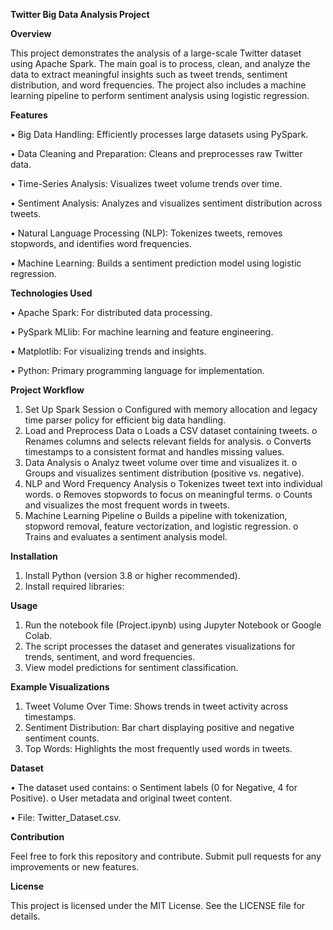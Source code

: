 <b>Twitter Big Data Analysis Project</b>

<b>Overview</b>
  
This project demonstrates the analysis of a large-scale Twitter dataset using Apache Spark. The main goal is to process, clean, and analyze the data to extract meaningful insights such as tweet trends, sentiment distribution, and word frequencies. The project also includes a machine learning pipeline to perform sentiment analysis using logistic regression.

<b>Features</b>

•	Big Data Handling: Efficiently processes large datasets using PySpark.

•	Data Cleaning and Preparation: Cleans and preprocesses raw Twitter data.

•	Time-Series Analysis: Visualizes tweet volume trends over time.

•	Sentiment Analysis: Analyzes and visualizes sentiment distribution across tweets.

•	Natural Language Processing (NLP): Tokenizes tweets, removes stopwords, and identifies word frequencies.

•	Machine Learning: Builds a sentiment prediction model using logistic regression.

<b>Technologies Used</b>

•	Apache Spark: For distributed data processing.

•	PySpark MLlib: For machine learning and feature engineering.

•	Matplotlib: For visualizing trends and insights.

•	Python: Primary programming language for implementation.

<b>Project Workflow</b>

  1.	Set Up Spark Session
    o	Configured with memory allocation and legacy time parser policy for efficient big data handling.
  2.	Load and Preprocess Data
    o	Loads a CSV dataset containing tweets.
    o	Renames columns and selects relevant fields for analysis.
    o	Converts timestamps to a consistent format and handles missing values.
  3.	Data Analysis
    o	Analyz tweet volume over time and visualizes it.
    o	Groups and visualizes sentiment distribution (positive vs. negative).
  4.	NLP and Word Frequency Analysis
    o	Tokenizes tweet text into individual words.
    o	Removes stopwords to focus on meaningful terms.
    o	Counts and visualizes the most frequent words in tweets.
  5.	Machine Learning Pipeline
    o	Builds a pipeline with tokenization, stopword removal, feature vectorization, and logistic regression.
    o	Trains and evaluates a sentiment analysis model.

<b>Installation</b>
1.	Install Python (version 3.8 or higher recommended).
2.	Install required libraries:

<b>Usage</b>
1.	Run the notebook file (Project.ipynb) using Jupyter Notebook or Google Colab.
2.	The script processes the dataset and generates visualizations for trends, sentiment, and word frequencies.
3.	View model predictions for sentiment classification.

<b>Example Visualizations</b>
1.	Tweet Volume Over Time: Shows trends in tweet activity across timestamps.
2.	Sentiment Distribution: Bar chart displaying positive and negative sentiment counts.
3.	Top Words: Highlights the most frequently used words in tweets.

<b>Dataset</b>
  
  •	The dataset used contains:
    o	Sentiment labels (0 for Negative, 4 for Positive).
    o	User metadata and original tweet content.
  
  •	File: Twitter_Dataset.csv.

<b>Contribution</b>

Feel free to fork this repository and contribute. Submit pull requests for any improvements or new features.

<b>License</b>

This project is licensed under the MIT License. See the LICENSE file for details.

